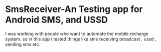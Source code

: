 # SmsReceiver-An Testing app for Android SMS, and USSD
 I was working with people who want to automate the mobile recharge system. so in this app i tested things like sms receiving broadcast , ussd , sending sms etc.
